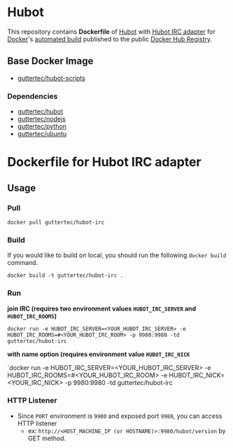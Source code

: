 # Hubot

This repository contains **Dockerfile** of [Hubot](https://hubot.github.com) with [Hubot IRC adapter](https://github.com/nandub/hubot-irc) for [Docker](https://www.docker.com/)'s [automated build](https://registry.hub.docker.com/u/guttertec/hubot/) published to the public [Docker Hub Registry](https://registry.hub.docker.com/).

## Base Docker Image

* [guttertec/hubot-scripts](https://registry.hub.docker.com/u/guttertec/hubot/)

### Dependencies

* [guttertec/hubot](https://registry.hub.docker.com/u/guttertec/hubot/)
* [guttertec/nodejs](https://registry.hub.docker.com/u/guttertec/nodejs/)
* [guttertec/python](https://registry.hub.docker.com/u/guttertec/python/)
* [guttertec/ubuntu](https://registry.hub.docker.com/u/guttertec/ubuntu/)

# Dockerfile for Hubot IRC adapter

## Usage

### Pull

`docker pull guttertec/hubot-irc`

### Build

If you would like to build on local, you should run the following `docker build` command.

`docker build -t guttertec/hubot-irc .`

### Run

**join IRC (requires two environment values `HUBOT_IRC_SERVER` and `HUBOT_IRC_ROOMS`)**  

`docker run -e HUBOT_IRC_SERVER=<YOUR_HUBOT_IRC_SERVER> -e HUBOT_IRC_ROOMS=#<YOUR_HUBOT_IRC_ROOM> -p 9980:9980 -td guttertec/hubot-irc`

**with name option (requires environment value `HUBOT_IRC_NICK`**  

`docker run -e HUBOT_IRC_SERVER=<YOUR_HUBOT_IRC_SERVER> -e HUBOT_IRC_ROOMS=#<YOUR_HUBOT_IRC_ROOM> -e HUBOT_IRC_NICK=<YOUR_IRC_NICK> -p 9980:9980 -td guttertec/hubot-irc

### HTTP Listener

* Since `PORT` environment is `9980` and exposed port `9980`, you can access HTTP listener
    * ex: `http://<HOST_MACHINE_IP (or HOSTNAME)>:9980/hubot/version` by GET method.